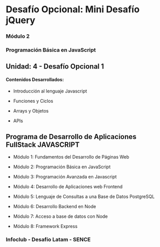 # Desafío Opcional: Mini Desafío jQuery

### Módulo 2
### Programación Básica en JavaScript

## Unidad: 4 - Desafío Opcional 1

#### Contenidos Desarrollados:

- Introducción al lenguaje Javascript

- Funciones y Ciclos

- Arrays y Objetos

- APIs

## Programa de Desarrollo de Aplicaciones FullStack JAVASCRIPT

- Módulo 1: Fundamentos del Desarrollo de Páginas Web

- Módulo 2: Programación Básica en JavaScript

- Módulo 3: Programación Avanzada en Javascript

- Módulo 4: Desarrollo de Aplicaciones web Frontend

- Módulo 5: Lenguaje de Consultas a una Base de Datos PostgreSQL

- Módulo 6: Desarrollo Backend en Node

- Módulo 7: Acceso a base de datos con Node

- Módulo 8: Framework Express


### Infoclub - Desafío Latam - SENCE
